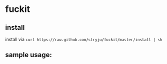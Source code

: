 # fuckit

## install
install via `curl https://raw.github.com/stryju/fuckit/master/install | sh`

## sample usage:

